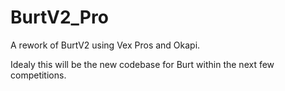 # BurtV2_Pro

A rework of BurtV2 using Vex Pros and Okapi.

Idealy this will be the new codebase for Burt within the next few competitions.